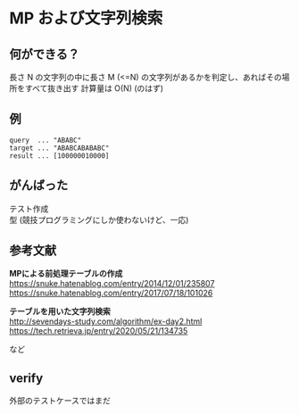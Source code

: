 # MP および文字列検索

## 何ができる？
長さ N の文字列の中に長さ M (<=N) の文字列があるかを判定し、あればその場所をすべて抜き出す
計算量は O(N) (のはず)

## 例
```
query  ... "ABABC"
target ... "ABABCABABABC"
result ... [100000010000]
```

## がんばった
テスト作成  
型 (競技プログラミングにしか使わないけど、一応)

## 参考文献
**MPによる前処理テーブルの作成**  
https://snuke.hatenablog.com/entry/2014/12/01/235807  
https://snuke.hatenablog.com/entry/2017/07/18/101026  

**テーブルを用いた文字列検索**  
http://sevendays-study.com/algorithm/ex-day2.html  
https://tech.retrieva.jp/entry/2020/05/21/134735  

など

## verify
外部のテストケースではまだ
